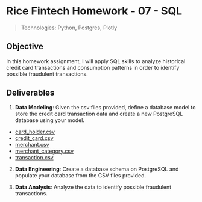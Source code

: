 # Rice Fintech Homework - 07 - SQL
> Technologies: Python, Postgres, Plotly

## Objective

In this homework assignment, I will apply SQL skills to analyze historical credit card transactions and consumption patterns in order to identify possible fraudulent transactions.

## Deliverables

1. **Data Modeling**:
Given the csv files provided, define a database model to store the credit card transaction data and create a new PostgreSQL database using your model.

* [card_holder.csv](Assignment-07-SQL/Instructions/Data/card_holder.csv)
* [credit_card.csv](Assignment-07-SQL/Instructions/Data/credit_card.csv)
* [merchant.csv](Assignment-07-SQL/Instructions/Data/merchant.csv)
* [merchant_category.csv](Assignment-07-SQL/Instructions/Data/merchant_category.csv)
* [transaction.csv](Assignment-07-SQL/Instructions/Data/transaction.csv)

2. **Data Engineering**: 
Create a database schema on PostgreSQL and populate your database from the CSV files provided.

3. **Data Analysis**: 
Analyze the data to identify possible fraudulent transactions.


